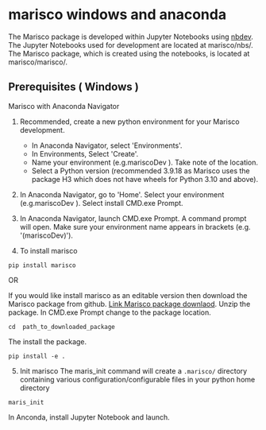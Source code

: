 marisco windows and anaconda
================

The Marisco package is developed within Jupyter Notebooks using  [nbdev](https://nbdev.fast.ai/). The Jupyter Notebooks used for development are located at marisco/nbs/. The Marisco package, which is created using the notebooks, is located at marisco/marisco/.

## Prerequisites ( Windows )
Marisco with Anaconda Navigator 

1. Recommended, create a new python environment for your Marisco development.
    - In Anaconda Navigator, select 'Environments'. 
    - In Environments, Select 'Create'. 
    - Name your environment (e.g.mariscoDev ). Take note of the location. 
    - Select a Python version (recommended 3.9.18 as Marisco uses the package H3 which does not have wheels for Python 3.10 and above).  

2.  In Anaconda Navigator, go to 'Home'. Select your environment (e.g.mariscoDev ). Select install CMD.exe Prompt. 
 

3. In Anaconda Navigator, launch CMD.exe Prompt. A command prompt will open. Make sure your environment name appears in brackets (e.g. '(mariscoDev)').

4. To install marisco 
```
pip install marisco
```

OR

If you would like install marisco as an editable version then download the Marisco package from github. [Link Marisco package downlaod](https://github.com/franckalbinet/marisco/archive/refs/heads/main.zip). Unzip the package. In CMD.exe Prompt change to the package location.
```
cd  path_to_downloaded_package
```
The install the package.
```
pip install -e .
```

5. Init marisco
The maris_init command will create a `.marisco/` directory containing various configuration/configurable files in your python home directory 
 ```
maris_init
```

In Anconda, install Jupyter Notebook and launch. 

